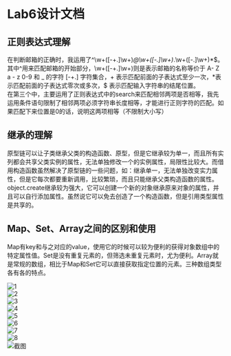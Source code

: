 # Lab6设计文档  
正则表达式理解
-------------
在判断邮箱的正确时，我运用了^\w+([-+.]\w+)*@\w+([-.]\w+)*\.\w+([-.]\w+)*$。其中^用来匹配邮箱的开始部分，\w+([-+.]\w+)则是表示邮箱的名称等价于 A- Z a - z 0-9 和 _ 的字符 [-+.] 字符集合，+ 表示匹配前面的子表达式至少一次，*表示匹配前面的子表达式零次或多次，$ 表示匹配输入字符串的结尾位置。  
在第三个中，主要运用了正则表达式中的search来匹配相邻两项是否相等，我先运用条件语句限制了相邻两项必须字符串长度相等，才能进行正则字符的匹配。如果匹配下来位置是0的话，说明这两项相等（不限制大小写）


继承的理解
-------------
原型链可以让子类继承父类的构造函数、原型，但是它继承较为单一，而且所有实列都会共享父类实例的属性，无法单独修改一个的实例属性，局限性比较大。而借用构造函数虽然解决了原型链的一些问题，如：继承单一，无法单独改变实力属性，但是它每次都要重新调用，比较繁琐，而且只能继承父类构造函数的属性。object.create继承较为强大，它可以创建一个新的对象继承原来对象的属性，并且可以自行添加属性。虽然说它可以免去创造了一个构造函数，但是引用类型属性是共享的。


Map、Set、Array之间的区别和使用
-------------
Map有key和与之对应的value，使用它的时候可以较为便利的获得对象数组中的特定属性值。Set是没有重复元素的，但筛选未重复元素时，尤为便利。Array就是常规的数组，相比于Map和Set它可以直接获取指定位置的元素。三种数组类型各有各的特点。

![1](https://github.com/yyfyang/SOFT130002_lab/blob/master/lab6/图片/1.jpg)  
![2](https://github.com/yyfyang/SOFT130002_lab/blob/master/lab6/图片/2.jpg)  
![3](https://github.com/yyfyang/SOFT130002_lab/blob/master/lab6/图片/3.jpg)  
![4](https://github.com/yyfyang/SOFT130002_lab/blob/master/lab6/图片/4.jpg)  
![5](https://github.com/yyfyang/SOFT130002_lab/blob/master/lab6/图片/5.jpg)  
![6](https://github.com/yyfyang/SOFT130002_lab/blob/master/lab6/图片/6.jpg)  
![7](https://github.com/yyfyang/SOFT130002_lab/blob/master/lab6/图片/7.jpg)  
![8](https://github.com/yyfyang/SOFT130002_lab/blob/master/lab6/图片/8.jpg)  
![截图](https://github.com/yyfyang/SOFT130002_lab/blob/master/lab6/图片/截图.jpg)



